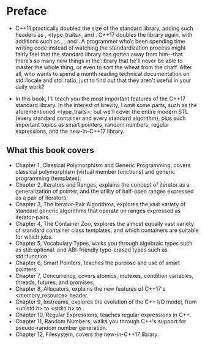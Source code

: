# Preface

- C++11 practically doubled the size of the standard library, adding such headers as <tuple>, <type_traits>, and <regex>. C++17 doubles the library again, with additions such as <optional>, <any>, and <filesystem>. A programmer who’s been spending time writing code instead of watching the standardization process might fairly feel that the standard library has gotten away from him--that there’s so many new things in the library that he'll never be able to master the whole thing, or even to sort the wheat from the chaff. After all, who wants to spend a month reading technical documentation on std::locale and std::ratio, just to find out that they aren't useful in your daily work?

- In this book, I'll teach you the most important features of the C++17 standard library. In the interest of brevity, I omit some parts, such as the aforementioned <type_traits>; but we'll cover the entire modern STL (every standard container and every standard algorithm), plus such important topics as smart pointers, random numbers, regular expressions, and the new-in-C++17 <filesystem> library.

## What this book covers

- Chapter 1, Classical Polymorphism and Generic Programming, covers classical polymorphism (virtual member functions) and generic programming (templates).
- Chapter 2, Iterators and Ranges, explains the concept of iterator as a generalization of pointer, and the utility of half-open ranges expressed as a pair of iterators.
- Chapter 3, The Iterator-Pair Algorithms, explores the vast variety of standard generic algorithms that operate on ranges expressed as iterator-pairs.
- Chapter 4, The Container Zoo, explores the almost equally vast variety of standard container class templates, and which containers are suitable for which jobs.
- Chapter 5, Vocabulary Types, walks you through algebraic types such as std::optional. and ABI-friendly type-erased types such as std::function.
- Chapter 6, Smart Pointers, teaches the purpose and use of smart pointers.
- Chapter 7, Concurrency, covers atomics, mutexes, condition variables, threads, futures, and promises.
- Chapter 8, Allocators, explains the new features of C++17's <memory_resource> header.
- Chapter 9, Iostreams, explores the evolution of the C++ I/O model, from <unistd.h> to <stdio.h> to <iostream>.
- Chapter 10, Regular Expressions, teaches regular expressions in C++.
- Chapter 11, Random Numbers, walks you through C++'s support for pseudo-random number generation.
- Chapter 12, Filesystem, covers the new-in-C++17 <filesystem> library.
